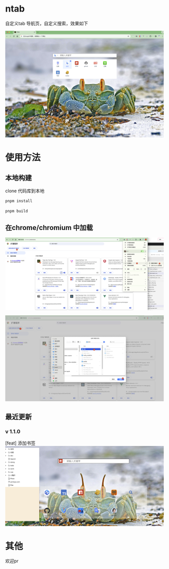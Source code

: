 # ntab

自定义tab 导航页，自定义搜索，效果如下

![步骤-1](./public/imgs/preview.jpg)

# 使用方法

## 本地构建
clone 代码库到本地

```shell
pnpm install

pnpm build

```

## 在chrome/chromium 中加载

![步骤-1](./public/imgs/step-1.jpg)

![步骤-1](./public/imgs/step-2.jpg)


## 最近更新
### v 1.1.0
[feat] 添加书签
![书签](./public/imgs/bookmark.jpg)

# 其他

欢迎pr